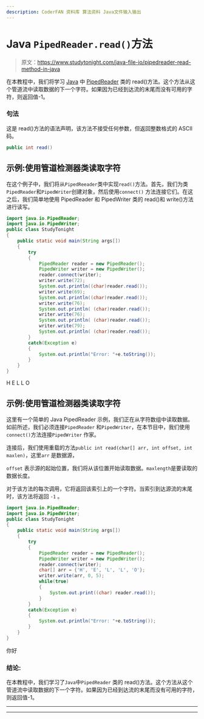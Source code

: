 ```yaml
---
description: CoderFAN 资料库 算法资料 Java文件输入输出
---
```


# Java `PipedReader.read()`方法

> 原文：<https://www.studytonight.com/java-file-io/pipedreader-read-method-in-java>

在本教程中，我们将学习 [Java](https://www.studytonight.com/java/) 中 [PipedReader](https://www.studytonight.com/java-file-io/java-pipedreader) 类的 read()方法。这个方法从这个管道流中读取数据的下一个字符。如果因为已经到达流的末尾而没有可用的字符，则返回值-1。

### 句法

这是 read()方法的语法声明，该方法不接受任何参数，但返回整数格式的 ASCII 码。

```java
public int read()
```

## 示例:使用管道检测器类读取字符

在这个例子中，我们将从`PipedReeader`类中实现`read()`方法。首先，我们为类`PipedReader`和`PipedWriter`创建对象，然后使用`connect()` 方法连接它们。在这之后，我们简单地使用 PipedReader 和 PipedWriter 类的 read()和 write()方法进行读写。

```java
import java.io.PipedReader;
import java.io.PipedWriter;
public class StudyTonight 
{
	public static void main(String args[])
	{
		try
		{
			PipedReader reader = new PipedReader(); 
			PipedWriter writer = new PipedWriter(); 
			reader.connect(writer); 			
			writer.write(72); 
			System.out.println((char)reader.read()); 
			writer.write(69); 
			System.out.println((char)reader.read()); 
			writer.write(76); 
			System.out.println( (char)reader.read());   
			writer.write(76); 
			System.out.println( (char)reader.read());   
			writer.write(79); 
			System.out.println( (char)reader.read());   
		}
		catch(Exception e)
		{
			System.out.println("Error: "+e.toString());
		}
	}
}
```

H E L L O

## 示例:使用管道检测器类读取字符

这里有一个简单的 Java PipedReader 示例，我们正在从字符数组中读取数据。如前所述，我们必须连接`PipedReader` 和`PipedWriter`，在本节目中，我们使用`connect()`方法连接`PipedWriter` 作家。

连接后，我们使用重载的方法`public int read(char[] arr, int offset, int maxlen)`，这里`arr` 是数据源，

`offset` 表示源的起始位置，我们将从该位置开始读取数据。`maxlength`是要读取的数据长度。

对于该方法的每次调用，它将返回该索引上的一个字符。当索引到达源流的末尾时，该方法将返回 ``-1`` 。

```java
import java.io.PipedReader;
import java.io.PipedWriter;
public class StudyTonight 
{
	public static void main(String args[])
	{
		try
		{
			PipedReader reader = new PipedReader(); 
			PipedWriter writer = new PipedWriter(); 
			reader.connect(writer); 
			char[] arr = {'H', 'E', 'L', 'L', 'O'}; 
			writer.write(arr, 0, 5); 
			while(true) 
			{ 
				System.out.print((char) reader.read());           
			} 
		}
		catch(Exception e)
		{
			System.out.println("Error: "+e.toString());
		}
	}
} 
```

你好

### 结论:

在本教程中，我们学习了`Java`中`PipedReader` 类的 read()方法。这个方法从这个管道流中读取数据的下一个字符。如果因为已经到达流的末尾而没有可用的字符，则返回值-1。

* * *

* * *
